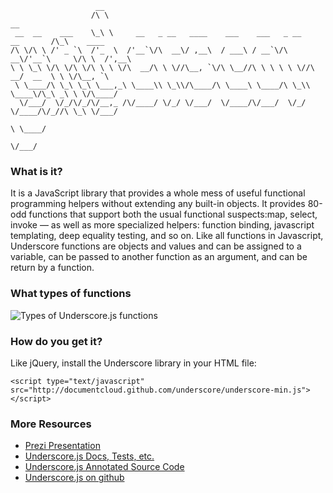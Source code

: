                        __
                      /\ \                                                         __
     __  __    ___    \_\ \     __   _ __   ____    ___    ___   _ __    __       /\_\    ____
    /\ \/\ \ /' _ `\  /'_  \  /'__`\/\  __\/ ,__\  / ___\ / __`\/\  __\/'__`\     \/\ \  /',__\
    \ \ \_\ \/\ \/\ \/\ \ \ \/\  __/\ \ \//\__, `\/\ \__//\ \ \ \ \ \//\  __/  __  \ \ \/\__, `\
     \ \____/\ \_\ \_\ \___,_\ \____\\ \_\\/\____/\ \____\ \____/\ \_\\ \____\/\_\ _\ \ \/\____/
      \/___/  \/_/\/_/\/__,_ /\/____/ \/_/ \/___/  \/____/\/___/  \/_/ \/____/\/_//\ \_\ \/___/
                                                                                  \ \____/
                                                                                   \/___/




### What is it?
It is a JavaScript library that provides a whole mess of useful functional programming helpers without extending any built-in objects.
It provides 80-odd functions that support both the usual functional suspects:map, select, invoke — as well as more specialized helpers: function binding, javascript templating, deep equality testing, and so on. 
Like all functions in Javascript, Underscore functions are objects and values and can be assigned to a variable, can be passed to another function as an argument, and can be return by a function.



### What types of functions

![Types of Underscore.js functions](http://i1.minus.com/ibbFprOJGwuqoG.png)



### How do you get it?

Like jQuery, install the Underscore library in your HTML file: 

```
<script type="text/javascript" src="http://documentcloud.github.com/underscore/underscore-min.js"></script>
```


### More Resources


- [Prezi Presentation](http://prezi.com/2uhr7b0ahbh0/?utm_campaign=share&utm_medium=copy)
- [Underscore.js Docs, Tests, etc.](http://underscorejs.org/)
- [Underscore.js Annotated Source Code](http://underscorejs.org/docs/underscore.html)
- [Underscore.js on github](https://github.com/jashkenas/underscore)
